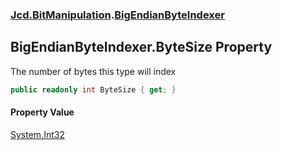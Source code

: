 ### [Jcd.BitManipulation](Jcd.BitManipulation.md 'Jcd.BitManipulation').[BigEndianByteIndexer](Jcd.BitManipulation.BigEndianByteIndexer.md 'Jcd.BitManipulation.BigEndianByteIndexer')

## BigEndianByteIndexer.ByteSize Property

The number of bytes this type will index

```csharp
public readonly int ByteSize { get; }
```

#### Property Value
[System.Int32](https://docs.microsoft.com/en-us/dotnet/api/System.Int32 'System.Int32')